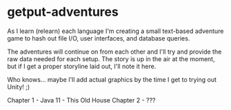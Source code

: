 # getput-adventures

As I learn (relearn) each language I'm creating a small text-based adventure game to hash out file I/O, user interfaces, and database queries.

The adventures will continue on from each other and I'll try and provide the raw data needed for each setup. The story is up in the air at the moment, but if I get a proper storyline laid out, I'll note it here.

Who knows... maybe I'll add actual graphics by the time I get to trying out Unity! ;)

Chapter 1 - Java 11 - This Old House
Chapter 2 - ???
